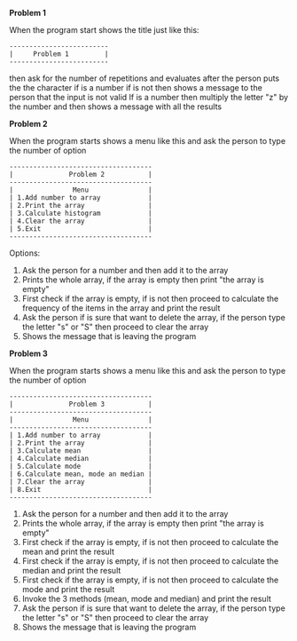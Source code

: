 **Problem 1**

When the program start shows the title just like this:
```
-------------------------
|     Problem 1         |
-------------------------
```

then ask for the number of repetitions and evaluates after the person puts
the the character if is a number if is not then shows a message to the person
that the input is not valid
If is a number then multiply the letter "z" by the number and then shows a message
with all the results

**Problem 2**

When the program starts shows a menu like this and ask the person to type the number
of option
```
------------------------------------
|              Problem 2           |
------------------------------------
|               Menu               |
| 1.Add number to array            |
| 2.Print the array                |
| 3.Calculate histogram            |
| 4.Clear the array                |
| 5.Exit                           |
------------------------------------
```
Options:

1. Ask the person for a number and then add it to the array
2. Prints the whole array, if the array is empty then print "the array is empty"
3. First check if the array is empty, if is not then proceed to calculate the frequency
of the items in the array and print the result
4. Ask the person if is sure that want to delete the array, if the person type the letter
"s" or "S" then proceed to clear the array
5. Shows the message that is leaving the program


**Problem 3**

When the program starts shows a menu like this and ask the person to type the number
of option
```
------------------------------------
|              Problem 3           |
------------------------------------
|               Menu               |
------------------------------------
| 1.Add number to array            |
| 2.Print the array                |
| 3.Calculate mean                 |
| 4.Calculate median               |
| 5.Calculate mode                 |
| 6.Calculate mean, mode an median |
| 7.Clear the array                |
| 8.Exit                           |
------------------------------------
```

1. Ask the person for a number and then add it to the array
2. Prints the whole array, if the array is empty then print "the array is empty"
3. First check if the array is empty, if is not then proceed to calculate the mean and
print the result
4. First check if the array is empty, if is not then proceed to calculate the median and
print the result
5. First check if the array is empty, if is not then proceed to calculate the mode and
print the result
6. Invoke the 3 methods (mean, mode and median) and print the result
7. Ask the person if is sure that want to delete the array, if the person type the letter
"s" or "S" then proceed to clear the array
8. Shows the message that is leaving the program
